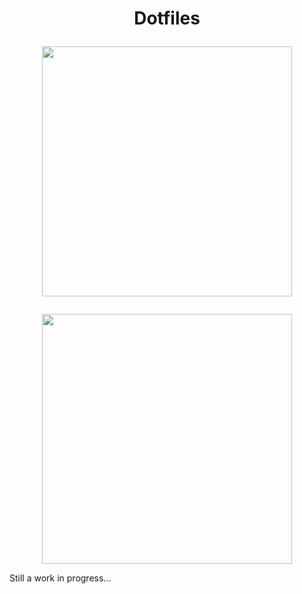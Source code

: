 <h1 align="center">
  Dotfiles
  <br>
  <p>
    <img src="https://upload.wikimedia.org/wikipedia/commons/thumb/8/8b/Artix_Linux_logo.svg/327px-Artix_Linux_logo.svg.png?20220906003448" width="400" height="400" />
  </p>
</h1>


<p align="center">
  <img src="https://raw.githubusercontent.com/catppuccin/catppuccin/main/assets/palette/macchiato.png" width="400" />
</p>

Still a work in progress...
